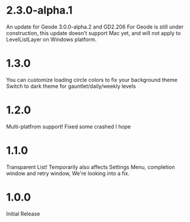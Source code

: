 # 2.3.0-alpha.1
An update for Geode 3.0.0-alpha.2 and GD2.206
For Geode is still under construction, this update doesn't support Mac yet, and will not apply to LevelListLayer on Windows platform.
# 1.3.0
You can customize loading circle colors to fix your background theme
Switch to dark theme for gauntlet/daily/weekly levels
# 1.2.0
Multi-platfrom support!
Fixed some crashed I hope
# 1.1.0
Transparent List!
Temporarily also affects Settings Menu, completion window and retry window, We're looking into a fix.
# 1.0.0
Initial Release
